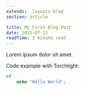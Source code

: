 ```yaml
---
extends: _layouts.blog
section: article

title: My First Blog Post
date: 2021-07-21
readTime: 3 minute read
---
```


Lorem ipsum dolor sit amet.

Code example with Torchlight:

``` php
<?
    echo "Hello World";
```
